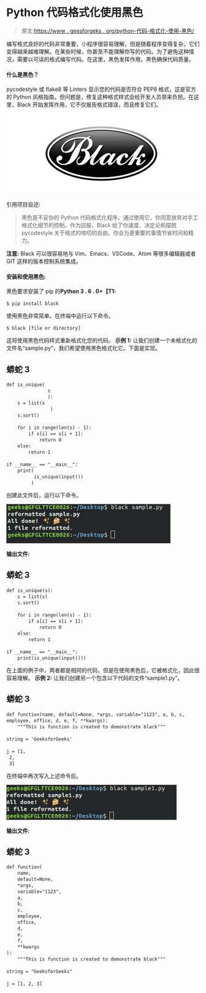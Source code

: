 # Python 代码格式化使用黑色

> 原文:[https://www . geesforgeks . org/python-代码-格式化-使用-黑色/](https://www.geeksforgeeks.org/python-code-formatting-using-black/)

编写格式良好的代码非常重要，小程序很容易理解，但是随着程序变得复杂，它们变得越来越难理解。在某些时候，你甚至不能理解你写的代码。为了避免这种情况，需要以可读的格式编写代码。在这里，黑色发挥作用，黑色确保代码质量。

#### 什么是黑色？

pycodestyle 或 flake8 等 Linters 显示您的代码是否符合 PEP8 格式，这是官方的 Python 风格指南。但问题是，修复这种格式样式会给开发人员带来负担。在这里，Black 开始发挥作用，它不仅报告格式错误，而且修复它们。

![](img/b0e993db01a6bb980f57f4b9892139d0.png)

引用项目自述:

> 黑色是不妥协的 Python 代码格式化程序。通过使用它，你同意放弃对手工格式化细节的控制。作为回报，Black 给了你速度、决定论和摆脱 pycodestyle 关于格式的唠叨的自由。你会为更重要的事情节省时间和精力。

**注意:** Black 可以很容易地与 Vim、Emacs、VSCode、Atom 等很多编辑器或者 GIT 这样的版本控制系统集成。

#### 安装和使用黑色:

黑色要求安装了 pip 的**Python 3 . 6 . 0+【T1:** 

```
$ pip install black
```

使用黑色非常简单。在终端中运行以下命令。

```
$ black [file or directory]
```

这将使用黑色代码样式重新格式化您的代码。
**示例 1:** 让我们创建一个未格式化的文件名“sample.py”，我们希望使用黑色格式化它。下面是实现。

## 蟒蛇 3

```
def is_unique(
               s
               ):
    s = list(s
                )
    s.sort()

    for i in range(len(s) - 1):
        if s[i] == s[i + 1]:
            return 0
    else:
        return 1

if __name__ == "__main__":
    print(
          is_unique(input())
         )
```

创建此文件后，运行以下命令。

![python-black](img/e8c106accc19d2086b5c4f0311330916.png)

**输出文件:**

## 蟒蛇 3

```
def is_unique(s):
    s = list(s)
    s.sort()

    for i in range(len(s) - 1):
        if s[i] == s[i + 1]:
            return 0
    else:
        return 1

if __name__ == "__main__":
    print(is_unique(input()))
```

在上面的例子中，两者都是相同的代码，但是在使用黑色后，它被格式化，因此很容易理解。
**示例 2:** 让我们创建另一个包含以下代码的文件“sample1.py”。

## 蟒蛇 3

```
def function(name, default=None, *args, variable="1123", a, b, c, employee, office, d, e, f, **kwargs):
    """This is function is created to demonstrate black"""

string = 'GeeksforGeeks'

j = [1,
 2,
 3]
```

在终端中再次写入上述命令后。

![python-black](img/db386c8c1702c390f3e2ac3193dd6a5d.png)

**输出文件:**

## 蟒蛇 3

```
def function(
    name,
    default=None,
    *args,
    variable="1123",
    a,
    b,
    c,
    employee,
    office,
    d,
    e,
    f,
    **kwargs
):
    """This is function is created to demonstrate black"""

string = "GeeksforGeeks"

j = [1, 2, 3]
```